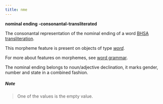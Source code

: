 ```yaml
---
title: nme
---
```


**nominal ending -consonantal-transliterated**


The consonantal representation of the nominal ending of a word
[BHSA transliteration]({{tfd}}/Writing/Hebrew.html).

This morpheme feature is present on objects of type [*word*](otype).

For more about features on morphemes, see [word grammar](../../../wordgrammar).

The nominal ending belongs to noun/adjective declination, it marks gender, number and state in a combined fashion.

##### Note
> One of the values is the empty value.
